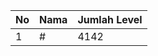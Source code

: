 | No | Nama            | Jumlah Level |
|----|-----------------|--------------|
| 1  | #    |    4142        |
